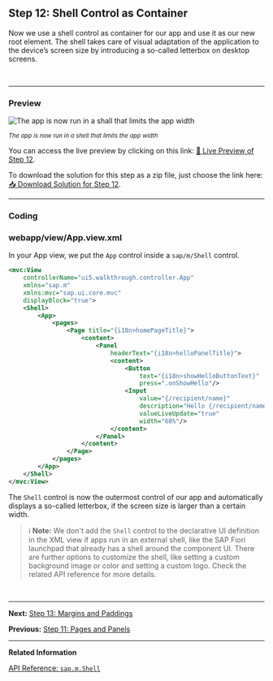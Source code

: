 ## Step 12: Shell Control as Container

Now we use a shell control as container for our app and use it as our new root element. The shell takes care of visual adaptation of the application to the device’s screen size by introducing a so-called letterbox on desktop screens.

&nbsp;

***

### Preview
  
![](https://sdk.openui5.org/docs/topics/loio0becf3ee81f5486a864e3b39ba036402_LowRes.png "The app is now run in a shall that limits the app width")

<sup>*The app is now run in a shell that limits the app width*</sup>

You can access the live preview by clicking on this link: [🔗 Live Preview of Step 12](https://sap-samples.github.io/ui5-typescript-walkthrough/step-12/index-cdn.html).

To download the solution for this step as a zip file, just choose the link here: [📥 Download Solution for Step 12](https://sap-samples.github.io/ui5-typescript-walkthrough/ui5-typescript-walkthrough-step-12.zip).

***

### Coding

### webapp/view/App.view.xml

In your App view, we put the `App` control inside a `sap/m/Shell` control.

```xml
<mvc:View
	controllerName="ui5.walkthrough.controller.App"
	xmlns="sap.m"
	xmlns:mvc="sap.ui.core.mvc"
	displayBlock="true">
	<Shell>
		<App>
			<pages>
				<Page title="{i18n>homePageTitle}">
					<content>
						<Panel
							headerText="{i18n>helloPanelTitle}">
							<content>
								<Button
									text="{i18n>showHelloButtonText}"
									press=".onShowHello"/>
								<Input
									value="{/recipient/name}"
									description="Hello {/recipient/name}"
									valueLiveUpdate="true"
									width="60%"/>
							</content>
						</Panel>
					</content>
				</Page>
			</pages>
		</App>
	</Shell>
</mvc:View>
```

The `Shell` control is now the outermost control of our app and automatically displays a so-called letterbox, if the screen size is larger than a certain width.

> :information_source: **Note:**
> We don't add the `Shell` control to the declarative UI definition in the XML view if apps run in an external shell, like the SAP Fiori launchpad that already has a shell around the component UI.
There are further options to customize the shell, like setting a custom background image or color and setting a custom logo. Check the related API reference for more details.

&nbsp;

***

**Next:** [Step 13: Margins and Paddings](../13/README.md "Our app content is still glued to the corners of the letterbox. To fine-tune our layout, we can add margins and paddings to the controls that we added in the previous step.")

**Previous:** [Step 11: Pages and Panels](../11/README.md "After all the work on the app structure it’s time to improve the look of our app. We will use two controls from the sap.m library to add a bit more &quot;bling&quot; to our UI. You will also learn about control aggregations in this step.")

***

**Related Information**  

[API Reference: `sap.m.Shell`](https://sdk.openui5.org/#/api/sap.m.Shell)